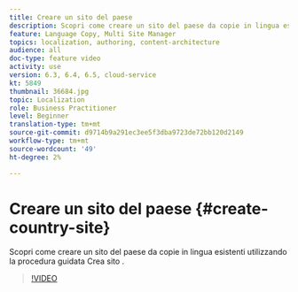 ```yaml
---
title: Creare un sito del paese
description: Scopri come creare un sito del paese da copie in lingua esistenti utilizzando la procedura guidata Crea sito .
feature: Language Copy, Multi Site Manager
topics: localization, authoring, content-architecture
audience: all
doc-type: feature video
activity: use
version: 6.3, 6.4, 6.5, cloud-service
kt: 5849
thumbnail: 36684.jpg
topic: Localization
role: Business Practitioner
level: Beginner
translation-type: tm+mt
source-git-commit: d9714b9a291ec3ee5f3dba9723de72bb120d2149
workflow-type: tm+mt
source-wordcount: '49'
ht-degree: 2%

---
```



# Creare un sito del paese {#create-country-site}

Scopri come creare un sito del paese da copie in lingua esistenti utilizzando la procedura guidata Crea sito .

>[!VIDEO](https://video.tv.adobe.com/v/36684?quality=12&learn=on)
